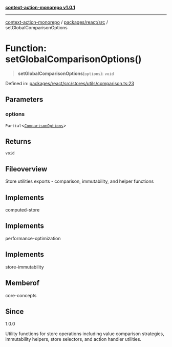 [**context-action-monorepo v1.0.1**](../../../../README.md)

***

[context-action-monorepo](../../../../README.md) / [packages/react/src](../README.md) / setGlobalComparisonOptions

# Function: setGlobalComparisonOptions()

> **setGlobalComparisonOptions**(`options`): `void`

Defined in: [packages/react/src/stores/utils/comparison.ts:23](https://github.com/mineclover/context-action/blob/2861d61b4b5d930e9e7f5277983455dc296dc859/packages/react/src/stores/utils/comparison.ts#L23)

## Parameters

### options

`Partial`\<[`ComparisonOptions`](../interfaces/ComparisonOptions.md)\>

## Returns

`void`

## Fileoverview

Store utilities exports - comparison, immutability, and helper functions

## Implements

computed-store

## Implements

performance-optimization

## Implements

store-immutability

## Memberof

core-concepts

## Since

1.0.0

Utility functions for store operations including value comparison strategies,
immutability helpers, store selectors, and action handler utilities.
